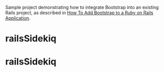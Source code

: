 Sample project demonstrating how to integrate Bootstrap into an existing Rails project, as described in [How To Add Bootstrap to a Ruby on Rails Application](https://www.digitalocean.com/community/tutorials/how-to-add-bootstrap-to-a-ruby-on-rails-application).
# railsSidekiq
# railsSidekiq

